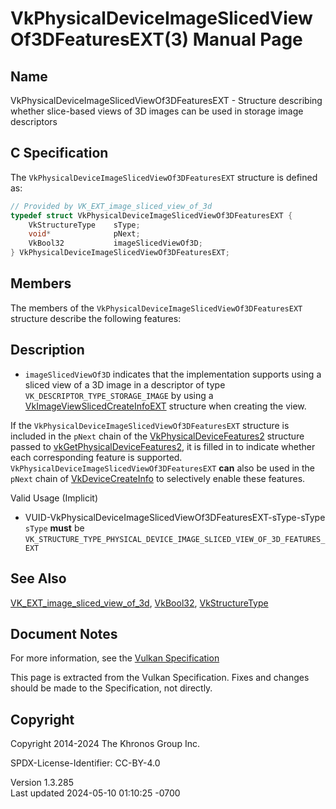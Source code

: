 # VkPhysicalDeviceImageSlicedViewOf3DFeaturesEXT(3) Manual Page

## Name

VkPhysicalDeviceImageSlicedViewOf3DFeaturesEXT - Structure describing
whether slice-based views of 3D images can be used in storage image
descriptors



## <a href="#_c_specification" class="anchor"></a>C Specification

The `VkPhysicalDeviceImageSlicedViewOf3DFeaturesEXT` structure is
defined as:

``` c
// Provided by VK_EXT_image_sliced_view_of_3d
typedef struct VkPhysicalDeviceImageSlicedViewOf3DFeaturesEXT {
    VkStructureType    sType;
    void*              pNext;
    VkBool32           imageSlicedViewOf3D;
} VkPhysicalDeviceImageSlicedViewOf3DFeaturesEXT;
```

## <a href="#_members" class="anchor"></a>Members

The members of the `VkPhysicalDeviceImageSlicedViewOf3DFeaturesEXT`
structure describe the following features:

## <a href="#_description" class="anchor"></a>Description

- <span id="features-imageSlicedViewOf3D"></span> `imageSlicedViewOf3D`
  indicates that the implementation supports using a sliced view of a 3D
  image in a descriptor of type `VK_DESCRIPTOR_TYPE_STORAGE_IMAGE` by
  using a
  [VkImageViewSlicedCreateInfoEXT](https://registry.khronos.org/vulkan/specs/1.3-extensions/man/html/VkImageViewSlicedCreateInfoEXT.html)
  structure when creating the view.

If the `VkPhysicalDeviceImageSlicedViewOf3DFeaturesEXT` structure is
included in the `pNext` chain of the
[VkPhysicalDeviceFeatures2](https://registry.khronos.org/vulkan/specs/1.3-extensions/man/html/VkPhysicalDeviceFeatures2.html) structure
passed to
[vkGetPhysicalDeviceFeatures2](https://registry.khronos.org/vulkan/specs/1.3-extensions/man/html/vkGetPhysicalDeviceFeatures2.html), it is
filled in to indicate whether each corresponding feature is supported.
`VkPhysicalDeviceImageSlicedViewOf3DFeaturesEXT` **can** also be used in
the `pNext` chain of [VkDeviceCreateInfo](https://registry.khronos.org/vulkan/specs/1.3-extensions/man/html/VkDeviceCreateInfo.html) to
selectively enable these features.

Valid Usage (Implicit)

- <a
  href="#VUID-VkPhysicalDeviceImageSlicedViewOf3DFeaturesEXT-sType-sType"
  id="VUID-VkPhysicalDeviceImageSlicedViewOf3DFeaturesEXT-sType-sType"></a>
  VUID-VkPhysicalDeviceImageSlicedViewOf3DFeaturesEXT-sType-sType  
  `sType` **must** be
  `VK_STRUCTURE_TYPE_PHYSICAL_DEVICE_IMAGE_SLICED_VIEW_OF_3D_FEATURES_EXT`

## <a href="#_see_also" class="anchor"></a>See Also

[VK_EXT_image_sliced_view_of_3d](https://registry.khronos.org/vulkan/specs/1.3-extensions/man/html/VK_EXT_image_sliced_view_of_3d.html),
[VkBool32](https://registry.khronos.org/vulkan/specs/1.3-extensions/man/html/VkBool32.html), [VkStructureType](https://registry.khronos.org/vulkan/specs/1.3-extensions/man/html/VkStructureType.html)

## <a href="#_document_notes" class="anchor"></a>Document Notes

For more information, see the <a
href="https://registry.khronos.org/vulkan/specs/1.3-extensions/html/vkspec.html#VkPhysicalDeviceImageSlicedViewOf3DFeaturesEXT"
target="_blank" rel="noopener">Vulkan Specification</a>

This page is extracted from the Vulkan Specification. Fixes and changes
should be made to the Specification, not directly.

## <a href="#_copyright" class="anchor"></a>Copyright

Copyright 2014-2024 The Khronos Group Inc.

SPDX-License-Identifier: CC-BY-4.0

Version 1.3.285  
Last updated 2024-05-10 01:10:25 -0700
